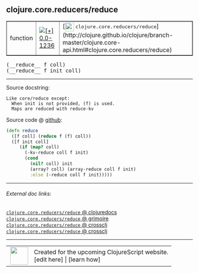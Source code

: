 ## clojure.core.reducers/reduce



 <table border="1">
<tr>
<td>function</td>
<td><a href="https://github.com/cljsinfo/cljs-api-docs/tree/0.0-1236"><img valign="middle" alt="[+] 0.0-1236" title="Added in 0.0-1236" src="https://img.shields.io/badge/+-0.0--1236-lightgrey.svg"></a> </td>
<td>
[<img height="24px" valign="middle" src="http://i.imgur.com/1GjPKvB.png"> <samp>clojure.core.reducers/reduce</samp>](http://clojure.github.io/clojure/branch-master/clojure.core-api.html#clojure.core.reducers/reduce)
</td>
</tr>
</table>


 <samp>
(__reduce__ f coll)<br>
</samp>
 <samp>
(__reduce__ f init coll)<br>
</samp>

---





Source docstring:

```
Like core/reduce except:
  When init is not provided, (f) is used.
  Maps are reduced with reduce-kv
```


Source code @ [github](https://github.com/clojure/clojurescript/blob/r3117/src/cljs/clojure/core/reducers.cljs#L33-L44):

```clj
(defn reduce
  ([f coll] (reduce f (f) coll))
  ([f init coll]
     (if (map? coll)
       (-kv-reduce coll f init)
       (cond
         (nil? coll) init
         (array? coll) (array-reduce coll f init)
         :else (-reduce coll f init)))))
```

<!--
Repo - tag - source tree - lines:

 <pre>
clojurescript @ r3117
└── src
    └── cljs
        └── clojure
            └── core
                └── <ins>[reducers.cljs:33-44](https://github.com/clojure/clojurescript/blob/r3117/src/cljs/clojure/core/reducers.cljs#L33-L44)</ins>
</pre>

-->

---



###### External doc links:

[`clojure.core.reducers/reduce` @ clojuredocs](http://clojuredocs.org/clojure.core.reducers/reduce)<br>
[`clojure.core.reducers/reduce` @ grimoire](http://conj.io/store/v1/org.clojure/clojure/1.7.0-beta3/clj/clojure.core.reducers/reduce/)<br>
[`clojure.core.reducers/reduce` @ crossclj](http://crossclj.info/fun/clojure.core.reducers/reduce.html)<br>
[`clojure.core.reducers/reduce` @ crossclj](http://crossclj.info/fun/clojure.core.reducers.cljs/reduce.html)<br>

---

 <table>
<tr><td>
<img valign="middle" align="right" width="48px" src="http://i.imgur.com/Hi20huC.png">
</td><td>
Created for the upcoming ClojureScript website.<br>
[edit here] | [learn how]
</td></tr></table>

[edit here]:https://github.com/cljsinfo/cljs-api-docs/blob/master/cljsdoc/clojure.core.reducers_reduce.cljsdoc
[learn how]:https://github.com/cljsinfo/cljs-api-docs/wiki/cljsdoc-files

<!--

This information was too distracting to show to readers, but I'll leave it
commented here since it is helpful to:

- pretty-print the data used to generate this document
- and show how to retrieve that data



The API data for this symbol:

```clj
{:ns "clojure.core.reducers",
 :name "reduce",
 :signature ["[f coll]" "[f init coll]"],
 :history [["+" "0.0-1236"]],
 :type "function",
 :full-name-encode "clojure.core.reducers_reduce",
 :source {:code "(defn reduce\n  ([f coll] (reduce f (f) coll))\n  ([f init coll]\n     (if (map? coll)\n       (-kv-reduce coll f init)\n       (cond\n         (nil? coll) init\n         (array? coll) (array-reduce coll f init)\n         :else (-reduce coll f init)))))",
          :title "Source code",
          :repo "clojurescript",
          :tag "r3117",
          :filename "src/cljs/clojure/core/reducers.cljs",
          :lines [33 44]},
 :full-name "clojure.core.reducers/reduce",
 :clj-symbol "clojure.core.reducers/reduce",
 :docstring "Like core/reduce except:\n  When init is not provided, (f) is used.\n  Maps are reduced with reduce-kv"}

```

Retrieve the API data for this symbol:

```clj
;; from Clojure REPL
(require '[clojure.edn :as edn])
(-> (slurp "https://raw.githubusercontent.com/cljsinfo/cljs-api-docs/catalog/cljs-api.edn")
    (edn/read-string)
    (get-in [:symbols "clojure.core.reducers/reduce"]))
```

-->
